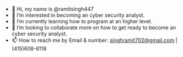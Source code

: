 - 👋 Hi, my name is @ramitsingh447
- 👀 I’m interested in becoming an cyber security analyst.
- 🌱 I’m currently learning how to program at an higher level.
- 💞️ I’m looking to collaborate more on how to get ready to become an cyber security analyst.
- 📫 How to reach me by Email & number: singhramit702@gmail.com | (415)608-6118
<!---
ramitsingh447/ramitsingh447 is a ✨ special ✨ repository because its `README.md` (this file) appears on your GitHub profile.
You can click the Preview link to take a look at your changes.
--->
